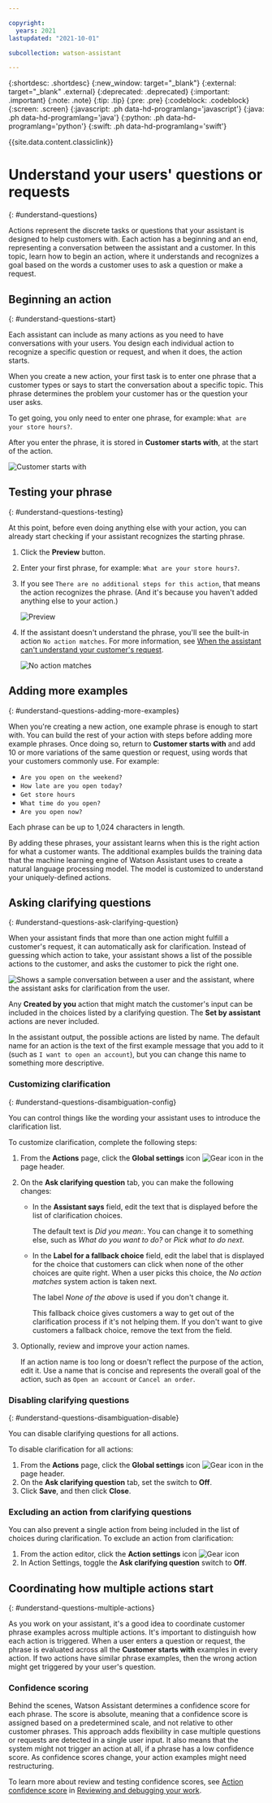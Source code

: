 ```yaml
---

copyright:
  years: 2021
lastupdated: "2021-10-01"

subcollection: watson-assistant

---
```


{:shortdesc: .shortdesc}
{:new_window: target="_blank"}
{:external: target="_blank" .external}
{:deprecated: .deprecated}
{:important: .important}
{:note: .note}
{:tip: .tip}
{:pre: .pre}
{:codeblock: .codeblock}
{:screen: .screen}
{:javascript: .ph data-hd-programlang='javascript'}
{:java: .ph data-hd-programlang='java'}
{:python: .ph data-hd-programlang='python'}
{:swift: .ph data-hd-programlang='swift'}

{{site.data.content.classiclink}}

# Understand your users' questions or requests
{: #understand-questions}

Actions represent the discrete tasks or questions that your assistant is designed to help customers with. Each action has a beginning and an end, representing a conversation between the assistant and a customer. In this topic, learn how to begin an action, where it understands and recognizes a goal based on the words a customer uses to ask a question or make a request. 

## Beginning an action
{: #understand-questions-start}

Each assistant can include as many actions as you need to have conversations with your users. You design each individual action to recognize a specific question or request, and when it does, the action starts.

When you create a new action, your first task is to enter one phrase that a customer types or says to start the conversation about a specific topic. This phrase determines the problem your customer has or the question your user asks. 

To get going, you only need to enter one phrase, for example: `What are your store hours?`. 

<!--![New action](images/new-action-prompt.png)-->

After you enter the phrase, it is stored in **Customer starts with**, at the start of the action.

![Customer starts with](images/customer-starts-with.png)

## Testing your phrase
{: #understand-questions-testing}

At this point, before even doing anything else with your action, you can already start checking if your assistant recognizes the starting phrase. 

1.  Click the **Preview** button.
1.  Enter your first phrase, for example: `What are your store hours?`.
1.  If you see `There are no additional steps for this action`, that means the action recognizes the phrase. (And it's because you haven't added anything else to your action.)
    
    ![Preview](images/new-action-preview.png)

1. If the assistant doesn't understand the phrase, you'll see the built-in action `No action matches`. For more information, see [When the assistant can't understand your customer's request](https://test.cloud.ibm.com/docs/watson-assistant?topic=watson-assistant-handle-errors#no-action-matches).

    ![No action matches](images/new-action-preview-no-match.png)

## Adding more examples
{: #understand-questions-adding-more-examples}

When you're creating a new action, one example phrase is enough to start with. You can build the rest of your action with steps before adding more example phrases. Once doing so, return to **Customer starts with** and add 10 or more variations of the same question or request, using words that your customers commonly use. For example:
    
- `Are you open on the weekend?`
- `How late are you open today?`
- `Get store hours`
- `What time do you open?`
- `Are you open now?`
    
Each phrase can be up to 1,024 characters in length.

By adding these phrases, your assistant learns when this is the right action for what a customer wants. The additional examples builds the training data that the machine learning engine of Watson Assistant uses to create a natural language processing model. The model is customized to understand your uniquely-defined actions.

## Asking clarifying questions
{: #understand-questions-ask-clarifying-question}

When your assistant finds that more than one action might fulfill a customer's request, it can automatically ask for clarification. Instead of guessing which action to take, your assistant shows a list of the possible actions to the customer, and asks the customer to pick the right one.

![Shows a sample conversation between a user and the assistant, where the assistant asks for clarification from the user.](images/disambig-demo.png)

Any **Created by you** action that might match the customer's input can be included in the choices listed by a clarifying question. The **Set by assistant** actions are never included.

In the assistant output, the possible actions are listed by name. The default name for an action is the text of the first example message that you add to it (such as `I want to open an account`), but you can change this name to something more descriptive.

### Customizing clarification
{: #understand-questions-disambiguation-config}

You can control things like the wording your assistant uses to introduce the clarification list.

To customize clarification, complete the following steps:

1.  From the **Actions** page, click the **Global settings** icon ![Gear icon](images/gear-icon-blue.png) in the page header.

1.  On the **Ask clarifying question** tab, you can make the following changes:

    - In the **Assistant says** field, edit the text that is displayed before the list of clarification choices. 
    
      The default text is *Did you mean:*. You can change it to something else, such as *What do you want to do?* or *Pick what to do next*.
    - In the **Label for a fallback choice** field, edit the label that is displayed for the choice that customers can click when none of the other choices are quite right. When a user picks this choice, the *No action matches* system action is taken next.
    
      The label *None of the above* is used if you don't change it.  
      
      This fallback choice gives customers a way to get out of the clarification process if it's not helping them. If you don't want to give customers a fallback choice, remove the text from the field.

1.  Optionally, review and improve your action names. 

    If an action name is too long or doesn't reflect the purpose of the action, edit it. Use a name that is concise and represents the overall goal of the action, such as `Open an account` or `Cancel an order`.

### Disabling clarifying questions
{: #understand-questions-disambiguation-disable}

<!-- Every action that you add is used during clarification automatically. The system actions are not. -->

You can disable clarifying questions for all actions.

To disable clarification for all actions:

1.  From the **Actions** page, click the **Global settings** icon ![Gear icon](images/gear-icon-blue.png) in the page header.
1.  On the **Ask clarifying question** tab, set the switch to **Off**.
1.  Click **Save**, and then click **Close**.

### Excluding an action from clarifying questions

You can also prevent a single action from being included in the list of choices during clarification. To exclude an action from clarification:

1.  From the action editor, click the **Action settings** icon ![Gear icon](images/gear-icon-black.png)
1.  In Action Settings, toggle the **Ask clarifying question** switch to **Off**.

## Coordinating how multiple actions start
{: #understand-questions-multiple-actions}

As you work on your assistant, it's a good idea to coordinate customer phrase examples across multiple actions. It's important to distinguish how each action is triggered. When a user enters a question or request, the phrase is evaluated across all the **Customer starts with** examples in every action. If two actions have similar phrase examples, then the wrong action might get triggered by your user's question.

### Confidence scoring
Behind the scenes, Watson Assistant determines a confidence score for each phrase. The score is absolute, meaning that a confidence score is assigned based on a predetermined scale, and not relative to other customer phrases. This approach adds flexibility in case multiple questions or requests are detected in a single user input. It also means that the system might not trigger an action at all, if a phrase has a low confidence score. As confidence scores change, your action examples might need restructuring. 

To learn more about review and testing confidence scores, see [Action confidence score](/docs/watson-assistant?topic=watson-assistant-review#review-debug-confidence) in [Reviewing and debugging your work](/docs/watson-assistant?topic=watson-assistant-review).

















